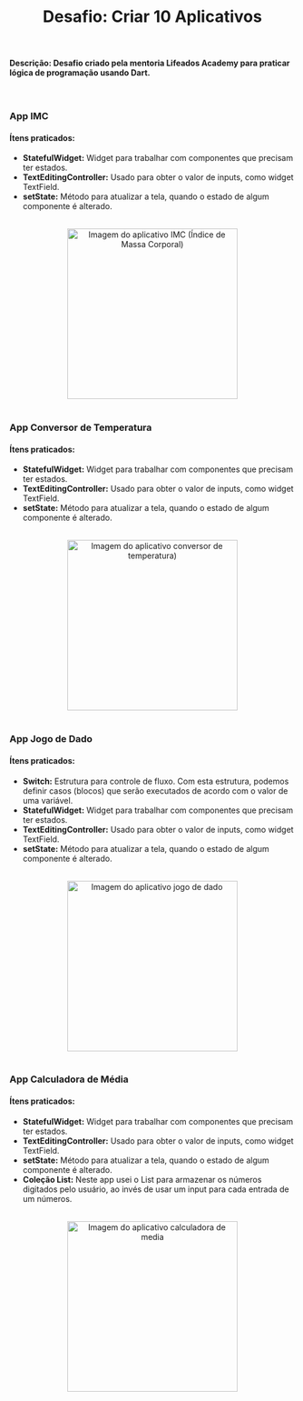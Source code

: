 <h1 align="center">Desafio: Criar 10 Aplicativos</h1>

<br>

#### Descrição: Desafio criado pela mentoria Lifeados Academy para praticar lógica de programação usando Dart.

<br>

### App IMC

#### Ítens praticados:
- **StatefulWidget:** Widget para trabalhar com componentes que precisam ter estados.
- **TextEditingController:** Usado para obter o valor de inputs, como widget TextField.
- **setState:** Método para atualizar a tela, quando o estado de algum componente é alterado.

<br>

<div align="center">
  <img 
    src="https://github.com/user-attachments/assets/e83e9bfc-c08c-448f-87f4-2df5a478ff53"
    width="300"
    alt="Imagem do aplicativo IMC (Índice de Massa Corporal)"
  />
</div>

<br>

### App Conversor de Temperatura

#### Ítens praticados:
- **StatefulWidget:** Widget para trabalhar com componentes que precisam ter estados.
- **TextEditingController:** Usado para obter o valor de inputs, como widget TextField.
- **setState:** Método para atualizar a tela, quando o estado de algum componente é alterado.

<br>

<div align="center">
  <img 
    src="https://github.com/user-attachments/assets/5459f848-ef4b-499f-9707-bde45fdeaf33"
    width="300"
    alt="Imagem do aplicativo conversor de temperatura)"
  />
</div>

<br>

### App Jogo de Dado

#### Ítens praticados:
- **Switch:** Estrutura para controle de fluxo. Com esta estrutura, podemos definir casos (blocos) que serão executados de acordo com o valor de uma variável.
- **StatefulWidget:** Widget para trabalhar com componentes que precisam ter estados.
- **TextEditingController:** Usado para obter o valor de inputs, como widget TextField.
- **setState:** Método para atualizar a tela, quando o estado de algum componente é alterado.

<br>

<div align="center">
  <img 
    src="https://github.com/user-attachments/assets/f433da7e-ed4b-4d22-bbb0-e49ef61e4365"
    width="300"
    alt="Imagem do aplicativo jogo de dado"
  />
</div>

<br>

### App Calculadora de Média

#### Ítens praticados:
- **StatefulWidget:** Widget para trabalhar com componentes que precisam ter estados.
- **TextEditingController:** Usado para obter o valor de inputs, como widget TextField.
- **setState:** Método para atualizar a tela, quando o estado de algum componente é alterado.
- **Coleção List:** Neste app usei o List para armazenar os números digitados pelo usuário, ao invés de usar um input para cada entrada de um números.

<br>

<div align="center">
  <img 
    src="https://github.com/user-attachments/assets/5dfbdf29-62d0-4a6a-ae06-f70364993ab7"
    width="300"
    alt="Imagem do aplicativo calculadora de media"
  />
</div>

<br>





